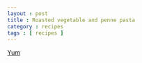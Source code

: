 ```yaml
---
layout : post
title : Roasted vegetable and penne pasta
category : recipes
tags : [ recipes ]
---
```

[Yum](http://www.foodnetwork.com/recipes/giada-de-laurentiis/baked-penne-with-roasted-vegetables-recipe/index.html)
